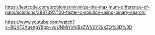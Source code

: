 https://leetcode.com/problems/minimize-the-maximum-difference-of-pairs/solutions/3887397/100-faster-c-solution-using-binary-search/

https://www.youtube.com/watch?v=BQKF2XuengY&pp=ygUNMjYxNiBsZWV0Y29kZQ%3D%3D
